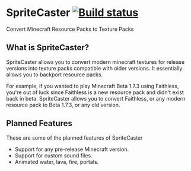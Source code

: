 # SpriteCaster [![Build status](https://ci.appveyor.com/api/projects/status/vv9mxuq9o7xgvjbi?branch=main&svg=true)](https://ci.appveyor.com/project/craftycodie/spritecaster)
Convert Minecraft Resource Packs to Texture Packs

## What is SpriteCaster?
SpriteCaster allows you to convert modern minecraft textures for release versions into texture packs compatible with older versions. It essentially allows you to backport resource packs. 

For example, if you wanted to play Minecraft Beta 1.7.3 using Faithless, you're out of luck since Faithless is a new resource pack and didn't exist back in beta. SpriteCaster allows you to convert Faithless, or any modern resource pack to Beta 1.7.3, or any old version.

<!--[Download](https://github.com/craftycodie/MineOnline/releases/latest)-->

## Planned Features
These are some of the planned features of SpriteCaster

- Support for any pre-release Minecraft version.
- Support for custom sound files.
- Animated water, lava, fire, portals.

<!--![demo](demo.png)-->
